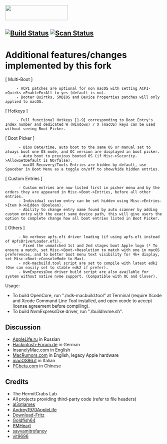 <img src="https://github.com/acidanthera/OpenCorePkg/blob/master/Docs/Logos/OpenCore_with_text_Small.png" width="200" height="48"/>

[![Build Status](https://travis-ci.com/acidanthera/OpenCorePkg.svg?branch=master)](https://travis-ci.com/acidanthera/OpenCorePkg) [![Scan Status](https://scan.coverity.com/projects/18169/badge.svg?flat=1)](https://scan.coverity.com/projects/18169)
-----
Additional features/changes implemented by this fork
============

[ Multi-Boot ]
         
         - ACPI patches are optional for non macOS with setting ACPI->Quirks->EnableForAll to yes (default is no).
         - Booter Quirtks, SMBIOS and Device Properties patches will only applied to macOS.
 
[ Hotkeys ]
 
         - Full functional Hotkeys [1-9] corresponding to Boot Entry's Index number and dedicated W (Windows) / X (macOS) keys can be used without seeing Boot Picker.
          
[ Boot Picker ]
  
          - Bios Date/time, auto boot to the same OS or manual set to always boot one OS mode, and OC version are displayed in boot picker.
          - Auto boot to previous booted OS (if Misc->Security->AllowSetDefault is NO/false).
          - macOS Recovery/Tools Entries are hidden by default, use Spacebar in Boot Menu as a toggle on/off to show/hide hidden entries.
          
[ Custom Entries ]
 
          - Custom entries are now listed first in picker menu and by the orders they are appeared in Misc->Boot->Entries, before all other entries.
          - Individual custom entry can be set hidden using Misc->Entries->Item 0->Hidden (Boolean).
          - Ability to change entry name found by auto scanner by adding custom entry with the exact same device path, this will give users the option to complete change how all boot entries listed in Boot Picker.
    
[ Others ]

          - No verbose apfs.efi driver loading (if using apfs.efi instead of ApfsDriverLoader.efi).
          - Fixed the unmatched 1st and 2nd stages boot Apple logo (* To ensure a match, set Misc->Boot->Resolution to match with one in macOS preferences, and to better boot menu text visibility for 4k+ display, set Misc->Boot->ConsoleMode to Max).
          - ndk-macbuild.tool script are set to compile with latest edk2 (One can easily set to stable edk2 if prefer).
          - NvmExpressDxe driver build script are also available for system without native nvme support. (Compatible with OC and Clover).



 Usage:
- To build OpenCore, run "./ndk-macbuild.tool" at Terminal (require Xcode and Xcode Command Line Tool installed, and open xcode to accept license agreement before compiling).
- To build NvmExpressDxe driver, run "./buildnvme.sh".



## Discussion

- [AppleLife.ru](https://applelife.ru/threads/razrabotka-opencore.2943955) in Russian
- [Hackintosh-Forum.de](https://www.hackintosh-forum.de/forum/thread/42353-opencore-bootloader) in German
- [InsanelyMac.com](https://www.insanelymac.com/forum/topic/338527-opencore-development/) in English
- [MacRumors.com](https://forums.macrumors.com/threads/opencore-on-the-mac-pro.2207814/) in English, legacy Apple hardware
- [macOS86.it](https://www.macos86.it/showthread.php?4570-OpenCore-aka-OC-Nuovo-BootLoader) in Italian
- [PCbeta.com](http://bbs.pcbeta.com/viewthread-1815623-1-1.html) in Chinese

## Credits

- The HermitCrabs Lab
- All projects providing third-party code (refer to file headers)
- [al3xtjames](https://github.com/al3xtjames)
- [Andrey1970AppleLife](https://github.com/Andrey1970AppleLife)
- [Download-Fritz](https://github.com/Download-Fritz)
- [Goldfish64](https://github.com/Goldfish64)
- [PMHeart](https://github.com/PMHeart)
- [savvamitrofanov](https://github.com/savvamitrofanov)
- [vit9696](https://github.com/vit9696)
